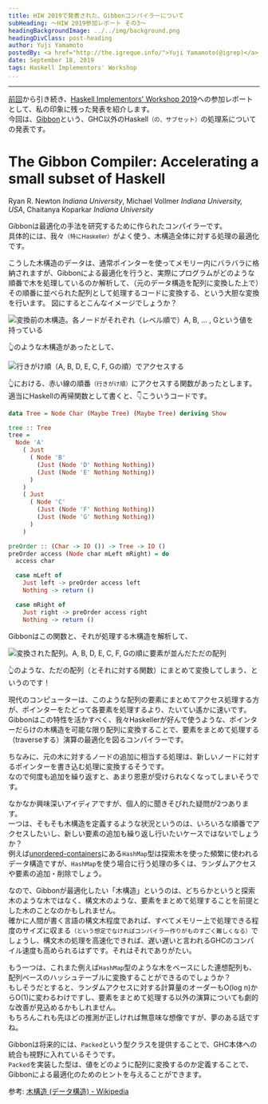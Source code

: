 ```yaml
---
title: HIW 2019で発表された、Gibbonコンパイラーについて
subHeading: ～HIW 2019参加レポート その3～
headingBackgroundImage: ../../img/background.png
headingDivClass: post-heading
author: Yuji Yamamoto
postedBy: <a href="http://the.igreque.info/">Yuji Yamamoto(@igrep)</a>
date: September 18, 2019
tags: Haskell Implementors' Workshop
...
```

---

[前回](/posts/2019/hiw-ghc-future.html)から引き続き、[Haskell Implementors' Workshop 2019](https://icfp19.sigplan.org/home/hiw-2019#About)への参加レポートとして、私の印象に残った発表を紹介します。  
今回は、[Gibbon](http://iu-parfunc.github.io/gibbon/)という、GHC以外のHaskell<small>（の、サブセット）</small>の処理系についての発表です。

# The Gibbon Compiler: Accelerating a small subset of Haskell

Ryan R. Newton *Indiana University*, Michael Vollmer *Indiana University, USA*, Chaitanya Koparkar *Indiana University*

Gibbonは最適化の手法を研究するために作られたコンパイラーです。  
具体的には、我々<small>（特にHaskeller）</small>がよく使う、木構造全体に対する処理の最適化です。

こうした木構造のデータは、通常ポインターを使ってメモリー内にバラバラに格納されますが、Gibbonによる最適化を行うと、実際にプログラムがどのような順番で木を処理しているのか解析して、（元のデータ構造を配列に変換した上で）その順番に並べられた配列として処理するコードに変換する、という大胆な変換を行います。
図にするとこんなイメージでしょうか？

![変換前の木構造。各ノードがそれぞれ（レベル順で）A, B, ... , Gという値を持っている](/img/2019/hiw-gibbons/tree-and-array1.svg)

👆のような木構造があったとして、

![行きがけ順（A, B, D, E, C, F, Gの順）でアクセスする](/img/2019/hiw-gibbons/tree-and-array2.svg)

👆における、赤い線の順番<small>（行きがけ順）</small>にアクセスする関数があったとします。  
適当にHaskellの再帰関数として書くと、👇こういうコードです。

```haskell
data Tree = Node Char (Maybe Tree) (Maybe Tree) deriving Show

tree :: Tree
tree =
  Node 'A'
    ( Just
      ( Node 'B'
        (Just (Node 'D' Nothing Nothing))
        (Just (Node 'E' Nothing Nothing))
      )
    )
    ( Just
      ( Node 'C'
        (Just (Node 'F' Nothing Nothing))
        (Just (Node 'G' Nothing Nothing))
      )
    )

preOrder :: (Char -> IO ()) -> Tree -> IO ()
preOrder access (Node char mLeft mRight) = do
  access char

  case mLeft of
    Just left -> preOrder access left
    Nothing -> return ()

  case mRight of
    Just right -> preOrder access right
    Nothing -> return ()
```

Gibbonはこの関数と、それが処理する木構造を解析して、

![変換された配列。A, B, D, E, C, F, Gの順に要素が並んだただの配列](/img/2019/hiw-gibbons/tree-and-array3.svg)

👆のような、ただの配列（とそれに対する関数）にまとめて変換してしまう、というのです！

現代のコンピューターは、このような配列の要素にまとめてアクセス処理する方が、ポインターをたどって各要素を処理するより、たいてい遙かに速いです。  
Gibbonはこの特性を活かすべく、我々Haskellerが好んで使うような、ポインターだらけの木構造を可能な限り配列に変換することで、要素をまとめて処理する（traverseする）演算の最適化を図るコンパイラーです。

ちなみに、元の木に対するノードの追加に相当する処理は、新しいノードに対するポインターを書き込む処理に変換するそうです。  
なので何度も追加を繰り返すと、あまり恩恵が受けられなくなってしまいそうです。

なかなか興味深いアイディアですが、個人的に聞きそびれた疑問が2つあります。  
一つは、そもそも木構造を定義するような状況というのは、いろいろな順番でアクセスしたいし、新しい要素の追加も繰り返し行いたいケースではないでしょうか？  
例えば[unordered-containers](http://hackage.haskell.org/package/unordered-containers)にある`HashMap`型は探索木を使った頻繁に使われるデータ構造ですが、`HashMap`を使う場合に行う処理の多くは、ランダムアクセスや要素の追加・削除でしょう。

なので、Gibbonが最適化したい「木構造」というのは、どちらかというと探索木のような木ではなく、構文木のような、要素をまとめて処理することを前提とした木のことなのかもしれません。  
確かに人間が書く言語の構文木程度であれば、すべてメモリー上で処理できる程度のサイズに収まる<small>（という想定でなければコンパイラー作りがものすごく難しくなる）</small>でしょうし、構文木の処理を高速化できれば、遅い遅いと言われるGHCのコンパイル速度も高められるはずです。それはそれでありがたい。

もう一つは、これまた例えば`HashMap`型のような木をベースにした連想配列も、配列ベースのハッシュテーブルに変換することができるのでしょうか？  
もしそうだとすると、ランダムアクセスに対する計算量のオーダーもO(log n)からO(1)に変わるわけですし、要素をまとめて処理する以外の演算についても劇的な改善が見込めるかもしれません。  
もちろんこれも先ほどの推測が正しければ無意味な想像ですが、夢のある話ですね。

Gibbonは将来的には、`Packed`という型クラスを提供することで、GHC本体への統合も視野に入れているそうです。  
`Packed`を実装した型は、値をどのように配列に変換するのか定義することで、Gibbonによる最適化のためのヒントを与えることができます。

参考: [木構造 (データ構造) - Wikipedia](https://ja.wikipedia.org/w/index.php?title=%E6%9C%A8%E6%A7%8B%E9%80%A0_\(%E3%83%87%E3%83%BC%E3%82%BF%E6%A7%8B%E9%80%A0\)&oldid=72655479)
